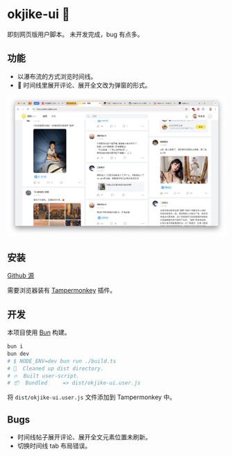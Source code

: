 # okjike-ui 🚧

即刻网页版用户脚本。
未开发完成，bug 有点多。

## 功能

- 以瀑布流的方式浏览时间线。
- 🚧 时间线里展开评论、展开全文改为弹窗的形式。

![timeline](./image/timeline.png)

## 安装

[Github 源](https://raw.githubusercontent.com/qzda/okjike-ui/main/dist/okjike-ui.user.js)

需要浏览器装有 [Tampermonkey](https://www.tampermonkey.net/index.php) 插件。

## 开发

本项目使用 [Bun](https://bun.sh/) 构建。

```bash
bun i
bun dev
# $ NODE_ENV=dev bun run ./build.ts
# 🧹  Cleaned up dist directory.
# 🔥  Built user-script.
# 📦  Bundled     => dist/okjike-ui.user.js
```

将 `dist/okjike-ui.user.js` 文件添加到 Tampermonkey 中。

## Bugs

- 时间线帖子展开评论、展开全文元素位置未刷新。
- 切换时间线 tab 布局错误。
